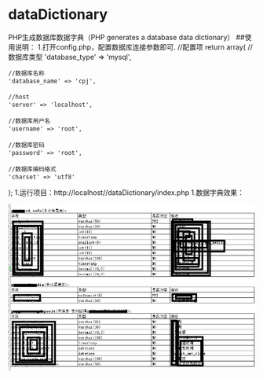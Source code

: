 # dataDictionary
PHP生成数据库数据字典（PHP generates a database data dictionary）
##使用说明：
1.打开config.php，配置数据库连接参数即可.
//配置项
return array(
    //数据库类型
    'database_type' => 'mysql',
	
	//数据库名称
    'database_name' => 'cpj',
	
	//host
    'server' => 'localhost',
	
	//数据库用户名
    'username' => 'root',
	
	//数据库密码
    'password' => 'root',
	
	//数据库编码格式
    'charset' => 'utf8'
);
1.运行项目：http://localhost//dataDictionary/index.php
1.数据字典效果：
<p align="center">
<img src="https://raw.githubusercontent.com/leadtodream/dataDictionary/master/demo.png" alt="License">
</p>